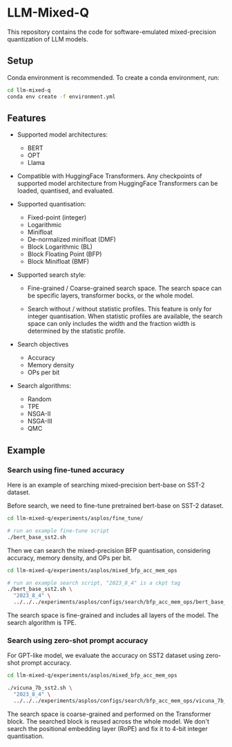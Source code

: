 # LLM-Mixed-Q

This repository contains the code for software-emulated mixed-precision quantization of LLM models.

## Setup

Conda environment is recommended. To create a conda environment, run:

```bash
cd llm-mixed-q
conda env create -f environment.yml
```

## Features

* Supported model architectures:
  + BERT
  + OPT
  + Llama

* Compatible with HuggingFace Transformers. Any checkpoints of supported model architecture from HuggingFace Transformers can be loaded, quantised, and evaluated.

* Supported quantisation:
  + Fixed-point (integer)
  + Logarithmic
  + Minifloat
  + De-normalized minifloat (DMF)
  + Block Logarithmic (BL)
  + Block Floating Point (BFP)
  + Block Minifloat (BMF)

* Supported search style:
  + Fine-grained / Coarse-grained search space.
    The search space can be specific layers, transformer bocks, or the whole model.

  + Search without / without statistic profiles. This feature is only for integer quantisation. When statistic profiles are available, the search space can only includes the width and the fraction width is determined by the statistic profile.

* Search objectives
  + Accuracy
  + Memory density
  + OPs per bit

* Search algorithms:
  + Random
  + TPE
  + NSGA-II
  + NSGA-III
  + QMC

## Example

### Search using fine-tuned accuracy

Here is an example of searching mixed-precision bert-base on SST-2 dataset.

Before search, we need to fine-tune pretrained bert-base on SST-2 dataset.

```bash
cd llm-mixed-q/experiments/asplos/fine_tune/

# run an example fine-tune script
./bert_base_sst2.sh
```

Then we can search the mixed-precision BFP quantisation, considering accuracy, memory density, and OPs per bit.

```bash
cd llm-mixed-q/experiments/asplos/mixed_bfp_acc_mem_ops

# run an example search script, "2023_8_4" is a ckpt tag
./bert_base_sst2.sh \
  "2023_8_4" \
  ../../../experiments/asplos/configs/search/bfp_acc_mem_ops/bert_base_sst2.toml
```

The search space is fine-grained and includes all layers of the model. The search algorithm is TPE.

### Search using zero-shot prompt accuracy

For GPT-like model, we evaluate the accuracy on SST2 dataset using zero-shot prompt accuracy.

```bash
cd llm-mixed-q/experiments/asplos/mixed_bfp_acc_mem_ops

./vicuna_7b_sst2.sh \
  "2023_8_4" \
  ../../../experiments/asplos/configs/search/bfp_acc_mem_ops/vicuna_7b_sst2.toml
```

The search space is coarse-grained and performed on the Transformer block. The searched block is reused across the whole model. We don't search the positional embedding layer (RoPE) and fix it to 4-bit integer quantisation.
